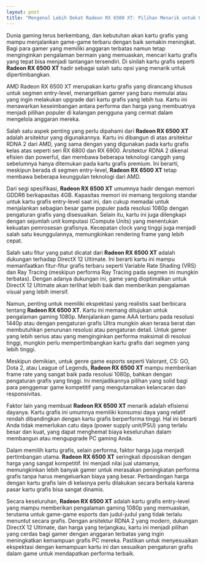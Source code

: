 ```yaml
---
layout: post
title: "Mengenal Lebih Dekat Radeon RX 6500 XT: Pilihan Menarik untuk Gaming Entry-Level"
---
```


Dunia gaming terus berkembang, dan kebutuhan akan kartu grafis yang mampu menjalankan game-game terbaru dengan baik semakin meningkat. Bagi para gamer yang memiliki anggaran terbatas namun tetap menginginkan pengalaman bermain yang memuaskan, mencari kartu grafis yang tepat bisa menjadi tantangan tersendiri. Di sinilah kartu grafis seperti **Radeon RX 6500 XT** hadir sebagai salah satu opsi yang menarik untuk dipertimbangkan.

AMD Radeon RX 6500 XT merupakan kartu grafis yang dirancang khusus untuk segmen entry-level, menargetkan gamer yang baru memulai atau yang ingin melakukan upgrade dari kartu grafis yang lebih tua. Kartu ini menawarkan keseimbangan antara performa dan harga yang membuatnya menjadi pilihan populer di kalangan pengguna yang cermat dalam mengelola anggaran mereka.

Salah satu aspek penting yang perlu dipahami dari **Radeon RX 6500 XT** adalah arsitektur yang digunakannya. Kartu ini dibangun di atas arsitektur RDNA 2 dari AMD, yang sama dengan yang digunakan pada kartu grafis kelas atas seperti seri RX 6800 dan RX 6900. Arsitektur RDNA 2 dikenal efisien dan powerful, dan membawa beberapa teknologi canggih yang sebelumnya hanya ditemukan pada kartu grafis premium. Ini berarti, meskipun berada di segmen entry-level, **Radeon RX 6500 XT** tetap membawa beberapa keunggulan teknologi dari AMD.

Dari segi spesifikasi, **Radeon RX 6500 XT** umumnya hadir dengan memori GDDR6 berkapasitas 4GB. Kapasitas memori ini memang tergolong standar untuk kartu grafis entry-level saat ini, dan cukup memadai untuk menjalankan sebagian besar game populer pada resolusi 1080p dengan pengaturan grafis yang disesuaikan. Selain itu, kartu ini juga dilengkapi dengan sejumlah unit komputasi (Compute Units) yang menentukan kekuatan pemrosesan grafisnya. Kecepatan clock yang tinggi juga menjadi salah satu keunggulannya, memungkinkan rendering frame yang lebih cepat.

Salah satu fitur yang patut dicatat dari **Radeon RX 6500 XT** adalah dukungan terhadap DirectX 12 Ultimate. Ini berarti kartu ini mampu memanfaatkan fitur-fitur grafis terbaru seperti Variable Rate Shading (VRS) dan Ray Tracing (meskipun performa Ray Tracing pada segmen ini mungkin terbatas). Dengan adanya dukungan ini, game yang dioptimalkan untuk DirectX 12 Ultimate akan terlihat lebih baik dan memberikan pengalaman visual yang lebih imersif.

Namun, penting untuk memiliki ekspektasi yang realistis saat berbicara tentang **Radeon RX 6500 XT**. Kartu ini memang ditujukan untuk pengalaman gaming 1080p. Menjalankan game AAA terbaru pada resolusi 1440p atau dengan pengaturan grafis Ultra mungkin akan terasa berat dan membutuhkan penurunan resolusi atau pengaturan detail. Untuk gamer yang lebih serius atau yang menginginkan performa maksimal di resolusi tinggi, mungkin perlu mempertimbangkan kartu grafis dari segmen yang lebih tinggi.

Meskipun demikian, untuk genre game esports seperti Valorant, CS: GO, Dota 2, atau League of Legends, **Radeon RX 6500 XT** mampu memberikan frame rate yang sangat baik pada resolusi 1080p, bahkan dengan pengaturan grafis yang tinggi. Ini menjadikannya pilihan yang solid bagi para penggemar game kompetitif yang mengutamakan kelancaran dan responsivitas.

Faktor lain yang membuat **Radeon RX 6500 XT** menarik adalah efisiensi dayanya. Kartu grafis ini umumnya memiliki konsumsi daya yang relatif rendah dibandingkan dengan kartu grafis berperforma tinggi. Hal ini berarti Anda tidak memerlukan catu daya (power supply unit/PSU) yang terlalu besar dan kuat, yang dapat menghemat biaya keseluruhan dalam membangun atau mengupgrade PC gaming Anda.

Dalam memilih kartu grafis, selain performa, faktor harga juga menjadi pertimbangan utama. **Radeon RX 6500 XT** seringkali diposisikan dengan harga yang sangat kompetitif. Ini menjadi nilai jual utamanya, memungkinkan lebih banyak gamer untuk merasakan peningkatan performa grafis tanpa harus mengeluarkan biaya yang besar. Perbandingan harga dengan kartu grafis lain di kelasnya perlu dilakukan secara berkala karena pasar kartu grafis bisa sangat dinamis.

Secara keseluruhan, **Radeon RX 6500 XT** adalah kartu grafis entry-level yang mampu memberikan pengalaman gaming 1080p yang memuaskan, terutama untuk game-game esports dan judul-judul yang tidak terlalu menuntut secara grafis. Dengan arsitektur RDNA 2 yang modern, dukungan DirectX 12 Ultimate, dan harga yang terjangkau, kartu ini menjadi pilihan yang cerdas bagi gamer dengan anggaran terbatas yang ingin meningkatkan kemampuan grafis PC mereka. Pastikan untuk menyesuaikan ekspektasi dengan kemampuan kartu ini dan sesuaikan pengaturan grafis dalam game untuk mendapatkan performa terbaik.
